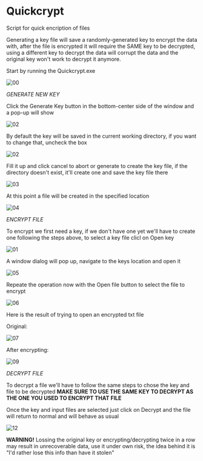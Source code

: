 # Quickcrypt
Script for quick encription of files

Generating a key file will save a randomly-generated key to encrypt the data with, after the file is encrypted it will require the SAME key to be decrypted, using a different key to decrypt the data will corrupt the data and the original key won't work to decrypt it anymore. 

Start by running the Quickcrypt.exe 

![00](https://user-images.githubusercontent.com/23648113/120394900-f85d5700-c2e8-11eb-9ea5-6d6cfe6b9b0d.PNG)

*GENERATE NEW KEY*

Click the Generate Key button in the bottom-center side of the window and a pop-up will show 

![02](https://user-images.githubusercontent.com/23648113/120395204-77528f80-c2e9-11eb-8573-3d657b97d765.PNG)

By default the key will be saved in the current working directory, if you want to change that, uncheck the box

![02](https://user-images.githubusercontent.com/23648113/120394902-f8f5ed80-c2e8-11eb-995a-4dd82828e28e.jpg)

Fill it up and click cancel to abort or generate to create the key file, if the directory doesn't exist, it'll create one and save the key file there

![03](https://user-images.githubusercontent.com/23648113/120394903-f8f5ed80-c2e8-11eb-895f-1287f17a5efa.PNG)
 
 At this point a file will be created in the specified location
 
![04](https://user-images.githubusercontent.com/23648113/120394889-f6939380-c2e8-11eb-8e3e-99eda9ca1937.PNG)


*ENCRYPT FILE*

To encrypt we first need a key, if we don't have one yet we'll have to create one following the steps above, to select a key file clicl on Open key

![01](https://user-images.githubusercontent.com/23648113/120394901-f85d5700-c2e8-11eb-845f-0ecbc080fdf1.jpg)

A window dialog will pop up, navigate to the keys location and open it

![05](https://user-images.githubusercontent.com/23648113/120394891-f6939380-c2e8-11eb-9a86-53d066f7dd45.PNG)


Repeate the operation now with the Open file button to select the file to encrypt

![06](https://user-images.githubusercontent.com/23648113/120394892-f72c2a00-c2e8-11eb-8246-e987d96853b2.PNG)

Here is the result of trying to open an encrypted txt file

Original:

![07](https://user-images.githubusercontent.com/23648113/120394893-f72c2a00-c2e8-11eb-90f9-417a3b42f936.PNG)

After encrypting:

![09](https://user-images.githubusercontent.com/23648113/120394896-f7c4c080-c2e8-11eb-861e-770f298f41ab.PNG)

*DECRYPT FILE*

To decrypt a file we'll have to follow the same steps to chose the key and file to be decrypted 
      **MAKE SURE TO USE THE SAME KEY TO DECRYPT AS THE ONE YOU USED TO ENCRYPT THAT FILE**

Once the key and input files are selected just click on Decrypt and the file will return to normal and will behave as usual


![12](https://user-images.githubusercontent.com/23648113/120396860-285a2980-c2ec-11eb-8317-254cb7073d8a.PNG)



**WARNING!** 
Lossing the original key or encrypting/decrypting twice in a row may result in unrecoverable data, use it under own risk, the idea behind it is "I'd rather lose this info than have it stolen"
